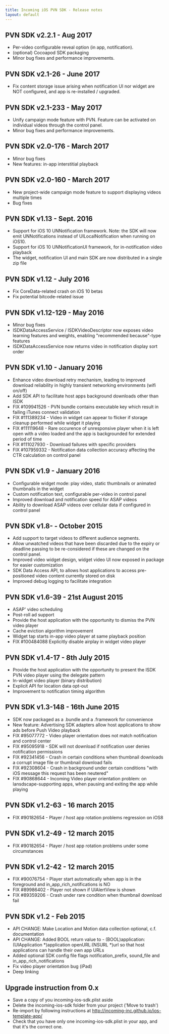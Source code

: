 ```yaml
---
title: Incoming iOS PVN SDK - Release notes
layout: default 
---
```


PVN SDK v2.2.1 - Aug 2017
--------------------------
- Per-video configurable reveal option (in app, notification).
- (optional) Cocoapod SDK packaging
- Minor bug fixes and performance improvements.


PVN SDK v2.1-26 - June 2017
---------------------------
- Fix content storage issue arising when notification UI nor widget are NOT configured, and app is re-installed / upgraded.


PVN SDK v2.1-233 - May 2017
-----------------------------
- Unify campaign mode feature with PVN. Feature can be activated on individual videos through the control panel. 
- Minor bug fixes and performance improvements. 

PVN SDK v2.0-176 - March 2017
-----------------------------
- Minor bug fixes
- New features: in-app interstitial playback


PVN SDK v2.0-160 - March 2017
-----------------------------
- New project-wide campaign mode feature to support displaying videos multiple times
- Bug fixes 


PVN SDK v1.13 - Sept. 2016
-------------------------
- Support for iOS 10 UNNotification framework. Note: the SDK will now emit UNNotifications instead of UILocalNotification when running on iOS10. 
- Support for iOS 10 UNNotificationUI framework, for in-notification video playback
- The widget, notification UI and main SDK are now distributed in a single zip file


PVN SDK v1.12 - July 2016
---------------------------
- Fix CoreData-related crash on iOS 10 betas
- Fix potential bitcode-related issue


PVN SDK v1.12-129 - May 2016
----------------------------
- Minor bug fixes
- ISDKDataAccessService / ISDKVideoDescriptor now exposes video learning features and weights, enabling "recommended because"-type features 
- ISDKDataAccessService now returns video in notification display sort order


PVN SDK v1.10 - January 2016
----------------------------
- Enhance video download retry mechanism, leading to improved download reliability in highly transient networking environments (wifi on/off)
- Add SDK API to facilitate host apps background downloads other than ISDK
- FIX #109941526 - PVN bundle contains executable key which result in failing iTunes connect validation
- FIX #111389234 - Video in widget can appear to flicker if storage cleanup performed while widget it playing
- FIX #111119648 - Rare occurence of unresponsive player when it is left open with a video loaded and the app is backgrounded for extended period of time
- FIX #111027930 - Download failures with specific providers  
- FIX #107959332 - Notification data collection accuracy affecting the CTR calculation on control panel



PVN SDK v1.9 - January 2016
----------------------------
- Configurable widget mode: play video, static thumbnails or animated thumbnails in the widget
- Custom notification text, configurable per-video in control panel
- Improved download and notification speed for ASAP videos
- Ability to download ASAP videos over cellular data if configured in control panel


PVN SDK v1.8- - October 2015
----------------------------
- Add support to target videos to different audience segments.
- Allow unwatched videos that have been discarded due to the expiry or deadline passing to be re-considered if these are changed on the control panel.
- Improved video widget design, widget video UI now exposed in package for easier customization
- SDK Data Access API, to allows host applications to access pre-positioned video content currently stored on disk
- Improved debug logging to facilitate integration


PVN SDK v1.6-39 - 21st August 2015
----------------------------------
- ASAP' video scheduling
- Post-roll ad support
- Provide the host application with the opportunity to dismiss the PVN video player
- Cache eviction algorithm improvement
- Widget tap starts in-app video player at same playback position 
- FIX #100484088 Explicitly disable airplay in widget video player


PVN SDK v1.4-17 - 8th July 2015
-------------------------------
- Provide the host application with the opportunity to present the ISDK PVN video player using the delegate pattern
- In-widget video player (binary distribution)
- Explicit API for location data opt-out
- Improvement to notification timing algorithm


PVN SDK v1.3-148 - 16th June 2015
---------------------------------
- SDK now packaged as a .bundle and a .framework for convenience
- New feature: Advertising SDK adapters allow host applications to show ads before Push Video playback
- FIX #95077772 - Video player orientation does not match notification and control center
- FIX #95095918 - SDK will not download if notification user denies notification permissions
- FIX #92341456 - Crash in certain conditions when thumbnail downloads a corrupt image file or thumbnail download fails
- FIX #92308604 - Crash in background under certain conditions "with iOS message this request has been neutered"
- FIX #90868644 - Incoming Video player orientation problem: on lansdscape-supporting apps, when pausing and exiting the app while playing



PVN SDK v1.2-63 - 16 march 2015
-------------------------------
- FIX #90182654 - Player / host app rotation problems regression on iOS8


PVN SDK v1.2-49 - 12 march 2015
-------------------------------
- FIX #90182654 - Player / host app rotation problems under some circumstances


PVN SDK v1.2-42 - 12 march 2015
-------------------------------
- FIX #90076754 - Player start automatically when app is in the foreground and in_app_rich_notifications is NO
- FIX #89986402 - Player not shown if UIAlertView is shown
- FIX #89359206 - Crash under rare condition when thumbnail download fail


PVN SDK v1.2 -  Feb 2015
------------------------

- API CHANGE: Make Location and Motion data collection optional, c.f. documentation
- API CHANGE: Added BOOL return value to - (BOOL)application:(UIApplication *)application openURL:(NSURL *)url so that host applications can handle their own app URLs
- Added optional SDK config file flags notification_prefix, sound_file and in_app_rich_notifications
- Fix video player orientation bug (iPad)
- Deep linking


Upgrade instruction from 0.x
----------------------------

- Save a copy of you incoming-ios-sdk.plist aside
- Delete the incoming-ios-sdk folder from your project ('Move to trash')
- Re-import by following instructions at http://incoming-inc.github.io/ios-template-app/
- Check that you have only one incoming-ios-sdk.plist in your app, and that it's the correct one.
